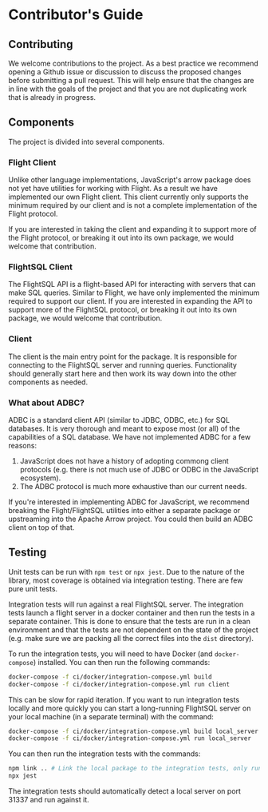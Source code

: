 # Contributor's Guide

## Contributing

We welcome contributions to the project. As a best practice we recommend opening a Github issue or discussion to discuss
the proposed changes before submitting a pull request. This will help ensure that the changes are in line with the goals
of the project and that you are not duplicating work that is already in progress.

## Components

The project is divided into several components.

### Flight Client

Unlike other language implementations, JavaScript's arrow package does not yet have utilities for working with Flight.
As a result we have implemented our own Flight client. This client currently only supports the minimum required by our
client and is not a complete implementation of the Flight protocol.

If you are interested in taking the client and expanding it to support more of the Flight protocol, or breaking it out
into its own package, we would welcome that contribution.

### FlightSQL Client

The FlightSQL API is a flight-based API for interacting with servers that can make SQL queries. Similar to Flight, we
have only implemented the minimum required to support our client. If you are interested in expanding the API to support
more of the FlightSQL protocol, or breaking it out into its own package, we would welcome that contribution.

### Client

The client is the main entry point for the package. It is responsible for connecting to the FlightSQL server and running
queries. Functionality should generally start here and then work its way down into the other components as needed.

### What about ADBC?

ADBC is a standard client API (similar to JDBC, ODBC, etc.) for SQL databases. It is very thorough and meant to expose
most (or all) of the capabilities of a SQL database. We have not implemented ADBC for a few reasons:

1. JavaScript does not have a history of adopting commong client protocols (e.g. there is not much use of JDBC or ODBC
   in the JavaScript ecosystem).
2. The ADBC protocol is much more exhaustive than our current needs.

If you're interested in implementing ADBC for JavaScript, we recommend breaking the Flight/FlightSQL utilities into either
a separate package or upstreaming into the Apache Arrow project. You could then build an ADBC client on top of that.

## Testing

Unit tests can be run with `npm test` or `npx jest`. Due to the nature of the library, most coverage is obtained via
integration testing. There are few pure unit tests.

Integration tests will run against a real FlightSQL server. The integration tests launch a flight server in a docker
container and then run the tests in a separate container. This is done to ensure that the tests are run in a clean
environment and that the tests are not dependent on the state of the project (e.g. make sure we are packing all the
correct files into the `dist` directory).

To run the integration tests, you will need to have Docker (and `docker-compose`) installed. You can then run the
following commands:

```bash
docker-compose -f ci/docker/integration-compose.yml build
docker-compose -f ci/docker/integration-compose.yml run client
```

This can be slow for rapid iteration. If you want to run integration tests locally and more quickly you can start
a long-running FlightSQL server on your local machine (in a separate terminal) with the command:

```bash
docker-compose -f ci/docker/integration-compose.yml build local_server
docker-compose -f ci/docker/integration-compose.yml run local_server
```

You can then run the integration tests with the commands:

```bash
npm link .. # Link the local package to the integration tests, only run this once
npx jest
```

The integration tests should automatically detect a local server on port 31337 and run against it.
